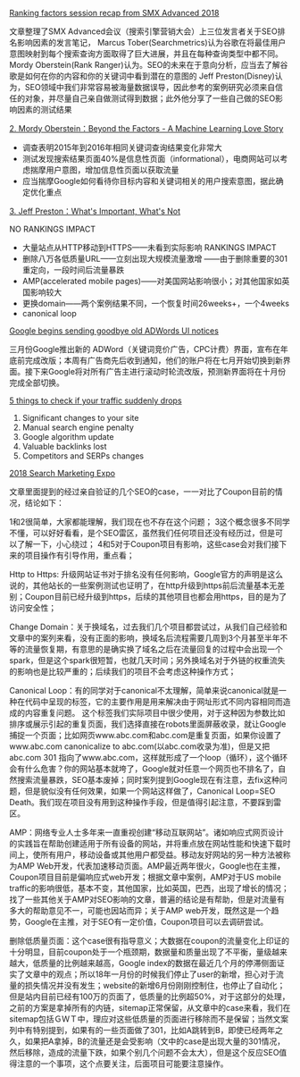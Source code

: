 [Ranking factors session recap from SMX Advanced 2018](https://searchengineland.com/ranking-factors-session-recap-from-smx-advanced-2018-300383)

文章整理了SMX Advanced会议（搜索引擎营销大会）上三位发言者关于SEO排名影响因素的发言笔记，
Marcus Tober(Searchmetrics)认为谷歌在将最佳用户意图映射到每个搜索查询方面取得了巨大进展，并且在每种查询类型中都不同。
Mordy Oberstein(Rank Ranger)认为。SEO的未来在于意向分析，应当去了解谷歌是如何在你的内容和你的关键词中看到潜在的意图的
Jeff Preston(Disney)认为，SEO领域中我们非常容易被海量数据误导，因此参考的案例研究必须来自信任的对象，并尽量自己亲自做测试得到数据；此外他分享了一些自己做的SEO影响因素的测试结果


[2. Mordy Oberstein：Beyond the Factors - A Machine Learning Love Story ](https://www.slideshare.net/SearchMarketingExpo/beyond-the-niche-beyond-the-factors-a-machine-learning-love-story-by-mordy-oberstein)

- 调查表明2015年到2016年相同关键词查询结果变化非常大
- 测试发现搜索结果页面40%是信息性页面（informational），电商网站可以考虑揣摩用户意图，增加信息性页面以获取流量
- 应当揣摩Google如何看待你目标内容和关键词相关的用户搜索意图，据此确定优化重点


[3. Jeff Preston：What's Important, What's Not
](https://www.slideshare.net/SearchMarketingExpo/seo-ranking-factors-in-2018-whats-important-whats-not-by-jeffrey-preston)


NO RANKINGS IMPACT
- 大量站点从HTTP移动到HTTPS——未看到实际影响
RANKINGS IMPACT
- 删除八万各低质量URL——立刻出现大规模流量激增
						——由于删除重要的301重定向，一段时间后流量暴跌
- AMP(accelerated mobile pages)——对美国网站影响很小；对其他国家如英国影响较大
- 更换domain——两个案例结果不同，一个恢复时间26weeks+，一个4weeks
- canonical loop

[Google begins sending goodbye old ADWords UI notices](https://searchengineland.com/google-begins-sending-goodbye-old-adwords-ui-notices-300660)

三月份Google推出新的 ADWord（关键词竞价广告，CPC计费）界面，宣布在年底前完成改版；本周有广告商先后收到通知，他们的账户将在七月开始切换到新界面。接下来Google将对所有广告主进行滚动时轮流改版，预测新界面将在十月份完成全部切换。

[5 things to check if your traffic suddenly drops
](https://searchengineland.com/5-things-to-check-if-your-traffic-suddenly-drops-300025)

1. Significant changes to your site
2. Manual search engine penalty
3. Google algorithm update
4. Valuable backlinks lost
5. Competitors and SERPs changes



[2018 Search Marketing Expo](https://searchengineland.com/ranking-factors-session-recap-from-smx-advanced-2018-300383)

文章里面提到的经过亲自验证的几个SEO的case，一一对比了Coupon目前的情况，结论如下：

1和2很简单，大家都能理解，我们现在也不存在这个问题；
3这个概念很多不同学不懂，可以好好看看，是个SEO雷区，虽然我们任何项目还没有经历过，但是可以了解一下，小心绕过；
4和5对于Coupon项目有影响，这些case会对我们接下来的项目操作有引导作用，重点看；

Http to Https: 升级网站证书对于排名没有任何影响，Google官方的声明是这么说的，其他站长的一些案例测试也证明了，在http升级到https前后流量基本无差别；Coupon目前已经升级到https，后续的其他项目也都会用https，目的是为了访问安全性；

Change Domain：关于换域名，过去我们几个项目都尝试过，从我们自己经验和文章中的案列来看，没有正面的影响，换域名后流程需要几周到3个月甚至半年不等的流量恢复期，有意思的是确实换了域名之后在流量回复的过程中会出现一个spark，但是这个spark很短暂，也就几天时间；另外换域名对于外链的权重流失的影响也是比较严重的；后续我们的项目不会考虑这种操作方式；

Canonical Loop：有的同学对于canonical不太理解，简单来说canonical就是一种在代码中呈现的标签，它的主要作用是用来解决由于网址形式不同内容相同而造成的内容重复问题。
这个标签我们实际项目中很少使用，对于这种因为参数比如排序或展示引起的重复页面，我们选择直接在robots里面屏蔽收录，就让Google捕捉一个页面；比如网页www.abc.com和abc.com是重复页面，如果你设置了www.abc.com canonicalize to abc.com(以abc.com收录为准)，但是又把abc.com 301 指向了www.abc.com，这样就形成了一个loop（循环），这个循环会有什么危害？你的网站基本就垮了，Google就对任意一个网页也不排名了，自然搜索流量暴跌，SEO基本废掉；同时案列提到Google现在有注意，去fix这种问题，但是貌似没有任何效果，如果一个网站这样做了，Canonical Loop=SEO Death。我们现在项目没有用到这种操作手段，但是值得引起注意，不要踩到雷区。

AMP：网络专业人士多年来一直重视创建“移动互联网站”。诸如响应式网页设计的实践旨在帮助创建适用于所有设备的网站，并将重点放在网站性能和快速下载时间上，使所有用户，移动设备或其他用户都受益。移动友好网站的另一种方法被称为AMP Web开发，代表加速移动页面。AMP最近两年很火，Google也在主推，Coupon项目目前是偏响应式web开发；根据文章中案例，AMP对于US mobile traffic的影响很低，基本不变，其他国家，比如英国，巴西，出现了增长的情况；找了一些其他关于AMP对SEO影响的文章，普遍的结论是有帮助，但是对流量有多大的帮助意见不一，可能也因站而异；关于AMP web开发，既然这是一个趋势，Google在主推，对于SEO有一定价值，Coupon项目可以去调研尝试。

删除低质量页面：这个case很有指导意义；大数据在coupon的流量变化上印证的十分明显，目前coupon处于一个瓶颈期，数据量和质量出现了不平衡，量级越来越大，低质量的比例越来越高，Google index的数据在最近几个月的停滞侧面证实了文章中的观点；所以18年一月份的时候我们停止了user的新增，担心对于流量的损失情况并没有发生；website的新增6月份刚刚控制住，也停止了自动化；但是站内目前已经有100万的页面了，低质量的比例超50%，对于这部分的处理，之前的方案是拿掉所有的内链，sitemap正常保留，从文章中的case来看，我们在sitemap包括ＧＷＴ中，理应对这些低质量的页面进行移除而不是保留；当然文案列中有特别提到，如果有的一些页面做了301，比如A跳转到B，即使已经两年之久，如果把A拿掉，B的流量还是会受影响（文中的case是出现大量的301情况，然后移除，造成的流量下跌，如果个别几个问题不会太大），但是这个反应SEO值得注意的一个事项，这个点要关注，后面项目可能要注意操作。
